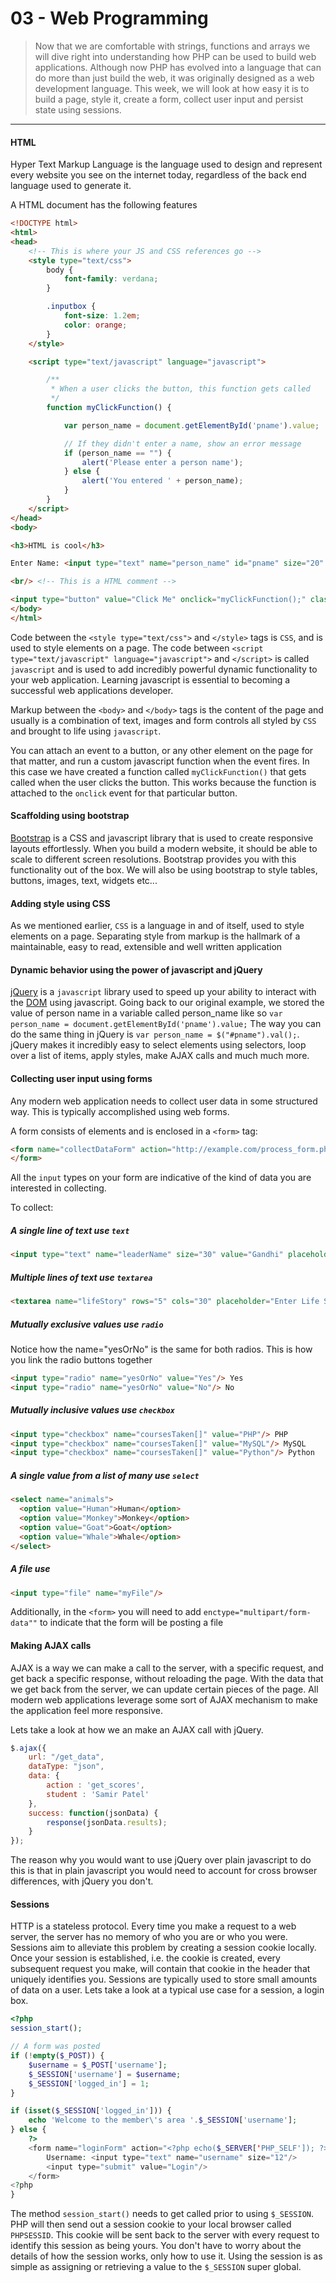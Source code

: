 03 - Web Programming
===============
>Now that we are comfortable with strings, functions and arrays we will dive right into understanding how PHP can be used to build web applications. 
>Although now PHP has evolved into a language that can do more than just build the web, it was originally designed as a web development language. 
>This week, we will look at how easy it is to build a page, style it, create a form, collect user input and persist state using sessions.

***

#### HTML
Hyper Text Markup Language is the language used to design and represent every website you see on the internet today, regardless of the back end language used to generate it.

A HTML document has the following features
```html
<!DOCTYPE html>
<html>
<head>
    <!-- This is where your JS and CSS references go -->
    <style type="text/css">
        body {
            font-family: verdana;
        }

        .inputbox {
            font-size: 1.2em;
            color: orange;
        }
    </style>

    <script type="text/javascript" language="javascript">

        /**
         * When a user clicks the button, this function gets called
         */
        function myClickFunction() {

            var person_name = document.getElementById('pname').value;

            // If they didn't enter a name, show an error message
            if (person_name == "") {
                alert('Please enter a person name');
            } else {
                alert('You entered ' + person_name);
            }
        }
    </script>
</head>
<body>

<h3>HTML is cool</h3>

Enter Name: <input type="text" name="person_name" id="pname" size="20" class="inputbox"/>

<br/> <!-- This is a HTML comment -->

<input type="button" value="Click Me" onclick="myClickFunction();" class="inputbox"/>
</body>
</html>
```

Code between the ```<style type="text/css">``` and ```</style>``` tags is ```CSS```, and is used to style elements on a page. 
The code between ```<script type="text/javascript" language="javascript">``` and ```</script>``` is called ```javascript``` and is used to add incredibly powerful dynamic functionality to your web application. 
Learning javascript is essential to becoming a successful web applications developer. 

Markup between the ```<body>``` and ```</body>``` tags is the content of the page 
and usually is a combination of text, images and form controls all styled by ```CSS``` and brought to life using ```javascript```.
 

You can attach an event to a button, or any other element on the page for that matter, and run a custom javascript function when the event fires. 
In this case we have created a function called ```myClickFunction()``` that gets called when the user clicks the button. 
This works because the function is attached to the ```onclick``` event for that particular button.  

#### Scaffolding using bootstrap
[Bootstrap](http://getbootstrap.com/) is a CSS and javascript library that is used to create responsive layouts effortlessly. 
When you build a modern website, it should be able to scale to different screen resolutions. Bootstrap provides you with this functionality out of the box. 
We will also be using bootstrap to style tables, buttons, images, text, widgets etc...
 
#### Adding style using CSS
As we mentioned earlier, ```CSS``` is a language in and of itself, used to style elements on a page. 
Separating style from markup is the hallmark of a maintainable, easy to read, extensible and well written application

#### Dynamic behavior using the power of javascript and jQuery
[jQuery](http://jquery.com/) is a ```javascript``` library used to speed up your ability to interact with the [DOM](http://en.wikipedia.org/wiki/Document_Object_Model) using javascript. 
Going back to our original example, we stored the value of person name in a variable called person_name like so ```var person_name = document.getElementById('pname').value;``` 
The way you can do the same thing in jQuery is ```var person_name = $("#pname").val();```. jQuery makes it incredibly easy to select elements using selectors, loop over a list of items, apply styles, make AJAX calls and much much more.

#### Collecting user input using forms
Any modern web application needs to collect user data in some structured way. This is typically accomplished using web forms. 

A form consists of elements and is enclosed in a ```<form>``` tag:
```html
<form name="collectDataForm" action="http://example.com/process_form.php" method="post">
</form>
```

All the ```input``` types on your form are indicative of the kind of data you are interested in collecting.

To collect:

##### A single line of text use ```text``` 
```html
<input type="text" name="leaderName" size="30" value="Gandhi" placeholder="Enter Name"/>
```

##### Multiple lines of text use ```textarea```
```html
<textarea name="lifeStory" rows="5" cols="30" placeholder="Enter Life Story"></textarea>
```

##### Mutually exclusive values use ```radio``` 
Notice how the name="yesOrNo" is the same for both radios. This is how you link the radio buttons together
```html
<input type="radio" name="yesOrNo" value="Yes"/> Yes 
<input type="radio" name="yesOrNo" value="No"/> No
```

##### Mutually inclusive values use ```checkbox```
```html
<input type="checkbox" name="coursesTaken[]" value="PHP"/> PHP
<input type="checkbox" name="coursesTaken[]" value="MySQL"/> MySQL
<input type="checkbox" name="coursesTaken[]" value="Python"/> Python
```

##### A single value from a list of many use ```select```
```html
<select name="animals">
  <option value="Human">Human</option>
  <option value="Monkey">Monkey</option>
  <option value="Goat">Goat</option>
  <option value="Whale">Whale</option>
</select>
```

##### A file use
```html
<input type="file" name="myFile"/>
```
Additionally, in the ```<form>``` you will need to add ```enctype="multipart/form-data""``` to indicate that the form will be posting a file


#### Making AJAX calls
AJAX is a way we can make a call to the server, with a specific request, and get back a specific response, without reloading the page. 
With the data that we get back from the server, we can update certain pieces of the page. 
All modern web applications leverage some sort of AJAX mechanism to make the application feel more responsive.
 
Lets take a look at how we an make an AJAX call with jQuery.
```javascript
$.ajax({
    url: "/get_data", 
    dataType: "json",
    data: {
        action : 'get_scores',
        student : 'Samir Patel'
    }, 
    success: function(jsonData) {
        response(jsonData.results);
    }
});
```
The reason why you would want to use jQuery over plain javascript to do this is that in plain javascript you would need to account for cross 
browser differences, with jQuery you don't.

#### Sessions
HTTP is a stateless protocol. Every time you make a request to a web server, the server has no memory of who you are or who you were. 
Sessions aim to alleviate this problem by creating a session cookie locally. Once your session is established, i.e. the cookie is created, every subsequent request you make, 
will contain that cookie in the header that uniquely identifies you. Sessions are typically used to store small amounts of data on a user. 
Lets take a look at a typical use case for a session, a login box. 
```php
<?php
session_start();

// A form was posted
if (!empty($_POST)) {
    $username = $_POST['username'];
    $_SESSION['username'] = $username;
    $_SESSION['logged_in'] = 1;
}

if (isset($_SESSION['logged_in'])) {
    echo 'Welcome to the member\'s area '.$_SESSION['username'];
} else {
    ?>
    <form name="loginForm" action="<?php echo($_SERVER['PHP_SELF']); ?>" method="post">
        Username: <input type="text" name="username" size="12"/>
        <input type="submit" value="Login"/>
    </form>
<?php
}
```

The method ```session_start()``` needs to get called prior to using ```$_SESSION```. PHP will then send out a session cookie to your local browser called ```PHPSESSID```.
This cookie will be sent back to the server with every request to identify this session as being yours. You don't have to worry about the details of how the session works, only how to use it. 
Using the session is as simple as assigning or retrieving a value to the ```$_SESSION``` super global.